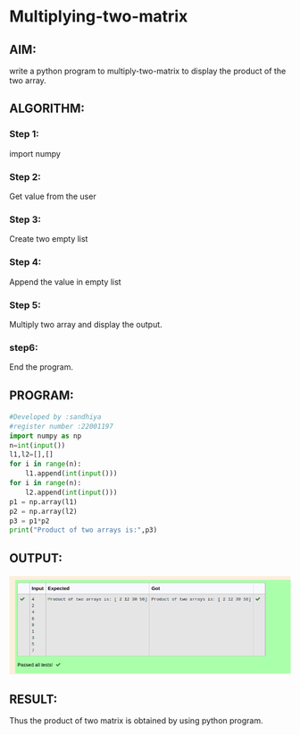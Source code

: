 # Multiplying-two-matrix

## AIM:
write a python program to multiply-two-matrix to display the product of the two array.
## ALGORITHM:

### Step 1:
import numpy 
### Step 2:
Get value from the user
### Step 3:
Create two empty list
### Step 4:
Append the value in empty list 
### Step 5:
Multiply two array and display the output.
### step6:
End the program.

## PROGRAM:
```python
#Developed by :sandhiya
#register number :22001197
import numpy as np
n=int(input())
l1,l2=[],[]
for i in range(n):
    l1.append(int(input()))
for i in range(n):
    l2.append(int(input()))
p1 = np.array(l1)
p2 = np.array(l2)
p3 = p1*p2
print("Product of two arrays is:",p3) 
```
## OUTPUT:
![output](/twomatrix.png)
## RESULT:
Thus the product of two matrix is obtained by using
python program.
